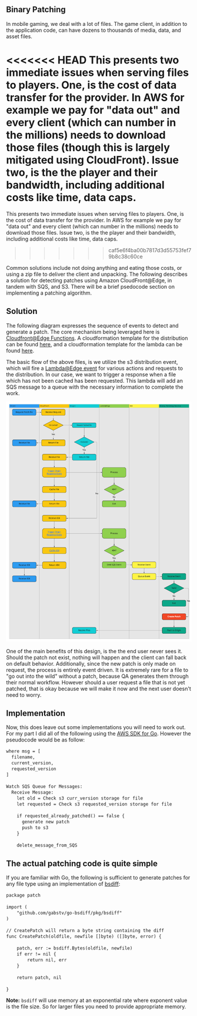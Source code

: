 ## Binary Patching

In mobile gaming, we deal with a lot of files. The game client, in addition to the application code, can have dozens to thousands of media, data, and asset files. 

<<<<<<< HEAD
This presents two immediate issues when serving files to players. One, is the cost of data transfer for the provider. In AWS for example we pay for "data out" and every client (which can number in the millions) needs to download those files (though this is largely mitigated using CloudFront). Issue two, is the the player and their bandwidth, including additional costs like time, data caps. 
=======
This presents two immediate issues when serving files to players. One, is the cost of data transfer for the provider. In AWS for example we pay for "data out" and every client (which can number in the millions) needs to download those files. Issue two, is the the player and their bandwidth, including additional costs like time, data caps. 
>>>>>>> caf5e6f4ba00b7817d3d55753fef79b8c38c60ce

Common solutions include not doing anything and eating those costs, or using a zip file to deliver the client and unpacking. The following describes a solution for detecting patches using Amazon CloudFront@Edge, in tandem with SQS, and S3. There will be a brief psedocode section on implementing a patching algorithm.

## Solution

The following diagram expresses the sequence of events to detect and generate a patch. The core mechanism being leveraged here is [Cloudfront@Edge Functions](https://docs.aws.amazon.com/AmazonCloudFront/latest/DeveloperGuide/lambda-cloudfront-trigger-events.html). A cloudformation template for the distribution can be found [here](https://github.com/iancullinane/cloud-templates/blob/master/templates/cloudfront/s3-distribution.yaml), and a cloudformation template for the lambda can be found [here](https://github.com/iancullinane/cloud-templates/blob/master/templates/lambda/sqs-lambda.yaml). 

The basic flow of the above files, is we utilize the s3 distribution event, which will fire a [Lambda@Edge event](https://docs.aws.amazon.com/AmazonCloudFront/latest/DeveloperGuide/lambda-event-structure.html#example-origin-request) for various actions and requests to the distribution. In our case, we want to trigger a response when a file which has not been cached has been requested. This lambda will add an SQS message to a queue with the necessary information to complete the work. 

![Figure 1](/assets/bin-patching-1.jpg)

One of the main benefits of this design, is the the end user never sees it. Should the patch not exist, nothing will happen and the client can fall back on default behavior. Additionally, since the new patch is only made on request, the process is entirely event driven. It is extremely rare for a file to "go out into the wild" without a patch, because QA generates them through their normal workflow. However should a user request a file that is not yet patched, that is okay because we will make it now and the next user doesn't need to worry.

## Implementation

Now, this does leave out some implementations you will need to work out. For my part I did all of the following using the [AWS SDK for Go](https://docs.aws.amazon.com/sdk-for-go/api/). However the pseudocode would be as follow:

```
where msg = [
  filename,
  current_version,
  requested_version
]

Watch SQS Queue for Messages:
  Receive Message:
    let old = Check s3 curr_version storage for file
    let requested = Check s3 requested_version storage for file
    
    if requested_already_patched() == false {
      generate new patch
      push to s3
    }

    delete_message_from_SQS
```

## The actual patching code is quite simple

If you are familiar with Go, the following is sufficient to generate patches for any file type using an implementation of [bsdiff](https://www.freebsd.org/cgi/man.cgi?query=bsdiff&sektion=1):

```
package patch

import (
	"github.com/gabstv/go-bsdiff/pkg/bsdiff"
)

// CreatePatch will return a byte string containing the diff
func CreatePatch(oldfile, newfile []byte) ([]byte, error) {

	patch, err := bsdiff.Bytes(oldfile, newfile)
	if err != nil {
		return nil, err
	}

	return patch, nil

}
```

**Note:** `bsdiff` will use memory at an exponential rate where exponent value is the file size. So for larger files you need to provide appropriate memory. 

